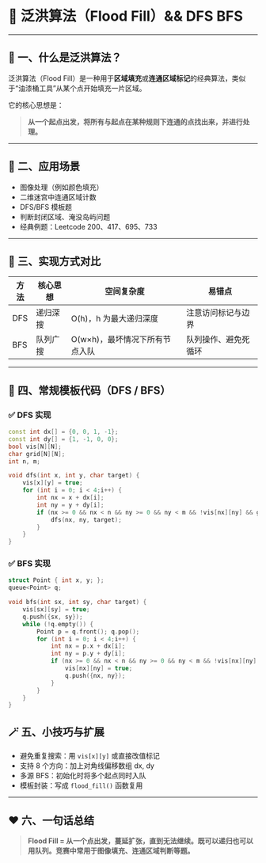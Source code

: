 # 🌊 泛洪算法（Flood Fill）&& DFS BFS

------

## 📌 一、什么是泛洪算法？

泛洪算法（Flood Fill）是一种用于**区域填充**或**连通区域标记**的经典算法，类似于“油漆桶工具”从某个点开始填充一片区域。

它的核心思想是：

> **从一个起点出发，将所有与起点在某种规则下连通的点找出来，并进行处理。**

------

## 🧠 二、应用场景

- 图像处理（例如颜色填充）
- 二维迷宫中连通区域计数
- DFS/BFS 模板题
- 判断封闭区域、淹没岛屿问题
- 经典例题：Leetcode 200、417、695、733

------

## 🚀 三、实现方式对比

| 方法 | 核心思想 | 空间复杂度                     | 易错点               |
| ---- | -------- | ------------------------------ | -------------------- |
| DFS  | 递归深搜 | O(h)，h 为最大递归深度         | 注意访问标记与边界   |
| BFS  | 队列广搜 | O(w×h)，最坏情况下所有节点入队 | 队列操作、避免死循环 |

------

## 🔧 四、常规模板代码（DFS / BFS）

### ✅ DFS 实现

```cpp
const int dx[] = {0, 0, 1, -1};
const int dy[] = {1, -1, 0, 0};
bool vis[N][N];
char grid[N][N];
int n, m;

void dfs(int x, int y, char target) {
    vis[x][y] = true;
    for (int i = 0; i < 4;i++) {
        int nx = x + dx[i];
        int ny = y + dy[i];
        if (nx >= 0 && nx < n && ny >= 0 && ny < m && !vis[nx][ny] && grid[nx][ny] == target) {
            dfs(nx, ny, target);
        }
    }
}
```

### ✅ BFS 实现

```cpp
struct Point { int x, y; };
queue<Point> q;

void bfs(int sx, int sy, char target) {
    vis[sx][sy] = true;
    q.push({sx, sy});
    while (!q.empty()) {
        Point p = q.front(); q.pop();
        for (int i = 0; i < 4;i++) {
            int nx = p.x + dx[i];
            int ny = p.y + dy[i];
            if (nx >= 0 && nx < n && ny >= 0 && ny < m && !vis[nx][ny] && grid[nx][ny] == target) {
                vis[nx][ny] = true;
                q.push({nx, ny});
            }
        }
    }
}
```

## 🪄 五、小技巧与扩展

- 避免重复搜索：用 `vis[x][y]` 或直接改值标记
- 支持 8 个方向：加上对角线偏移数组 dx, dy
- 多源 BFS：初始化时将多个起点同时入队
- 模板封装：写成 `flood_fill()` 函数复用

------

## ❤️ 六、一句话总结

> **Flood Fill = 从一个点出发，蔓延扩张，直到无法继续。既可以递归也可以用队列。竞赛中常用于图像填充、连通区域判断等题。**
